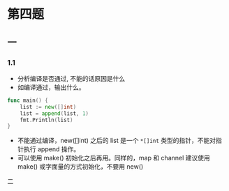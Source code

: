 # 第四题

## 一

### 1.1 

- 分析编译是否通过, 不能的话原因是什么
- 如编译通过，输出什么。

```go
func main() {
    list := new([]int)
    list = append(list, 1)
    fmt.Println(list)
}
```

- 不能通过编译，new([]int) 之后的 list 是一个 `*[]int` 类型的指针，不能对指针执行 append 操作。
- 可以使用 make() 初始化之后再用。同样的，map 和 channel 建议使用 make() 或字面量的方式初始化，不要用 new() 

二

```go

```

